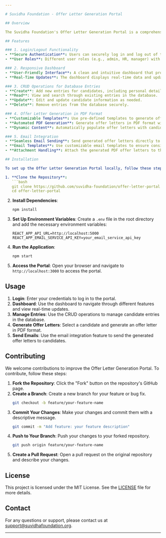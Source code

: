```yaml
---

# Suvidha Foundation - Offer Letter Generation Portal

## Overview

The Suvidha Foundation's Offer Letter Generation Portal is a comprehensive web application designed to streamline the process of creating, managing, and sending offer letters. This portal includes features such as secure login/logout functionality, a responsive dashboard, CRUD operations for database entries, and automated offer letter generation in PDF format with email integration.

## Features

### 1. Login/Logout Functionality
- **Secure Authentication**: Users can securely log in and log out of the portal using their credentials.
- **User Roles**: Different user roles (e.g., admin, HR, manager) with varying levels of access and permissions.

### 2. Responsive Dashboard
- **User-Friendly Interface**: A clean and intuitive dashboard that provides an overview of all activities and quick access to key features.
- **Real-Time Updates**: The dashboard displays real-time data and updates, ensuring users have the most current information.

### 3. CRUD Operations for Database Entries
- **Create**: Add new entries for candidates, including personal details, contact information, and offer details.
- **Read**: View and search through existing entries in the database.
- **Update**: Edit and update candidate information as needed.
- **Delete**: Remove entries from the database securely.

### 4. Offer Letter Generation in PDF Format
- **Customizable Templates**: Use pre-defined templates to generate offer letters with personalized content.
- **Automated PDF Generation**: Generate offer letters in PDF format with a single click.
- **Dynamic Content**: Automatically populate offer letters with candidate details, reference numbers, and dates.

### 5. Email Integration
- **Seamless Email Sending**: Send generated offer letters directly to candidates via email.
- **Email Templates**: Use customizable email templates to ensure consistent communication.
- **Attachment Handling**: Attach the generated PDF offer letters to the emails.

## Installation

To set up the Offer Letter Generation Portal locally, follow these steps:

1. **Clone the Repository**:
   ```bash
   git clone https://github.com/suvidha-foundation/offer-letter-portal.git
   cd offer-letter-portal
   ```

2. **Install Dependencies**:
   ```bash
   npm install
   ```

3. **Set Up Environment Variables**:
   Create a `.env` file in the root directory and add the necessary environment variables:
   ```env
   REACT_APP_API_URL=http://localhost:5000
   REACT_APP_EMAIL_SERVICE_API_KEY=your_email_service_api_key
   ```

4. **Run the Application**:
   ```bash
   npm start
   ```

5. **Access the Portal**:
   Open your browser and navigate to `http://localhost:3000` to access the portal.

## Usage

1. **Login**: Enter your credentials to log in to the portal.
2. **Dashboard**: Use the dashboard to navigate through different features and view real-time updates.
3. **Manage Entries**: Use the CRUD operations to manage candidate entries in the database.
4. **Generate Offer Letters**: Select a candidate and generate an offer letter in PDF format.
5. **Send Emails**: Use the email integration feature to send the generated offer letters to candidates.

## Contributing

We welcome contributions to improve the Offer Letter Generation Portal. To contribute, follow these steps:

1. **Fork the Repository**: Click the "Fork" button on the repository's GitHub page.
2. **Create a Branch**: Create a new branch for your feature or bug fix.
   ```bash
   git checkout -b feature/your-feature-name
   ```
3. **Commit Your Changes**: Make your changes and commit them with a descriptive message.
   ```bash
   git commit -m "Add feature: your feature description"
   ```
4. **Push to Your Branch**: Push your changes to your forked repository.
   ```bash
   git push origin feature/your-feature-name
   ```
5. **Create a Pull Request**: Open a pull request on the original repository and describe your changes.

## License

This project is licensed under the MIT License. See the [LICENSE](LICENSE) file for more details.

## Contact

For any questions or support, please contact us at support@suvidhafoundation.org.

---
```


